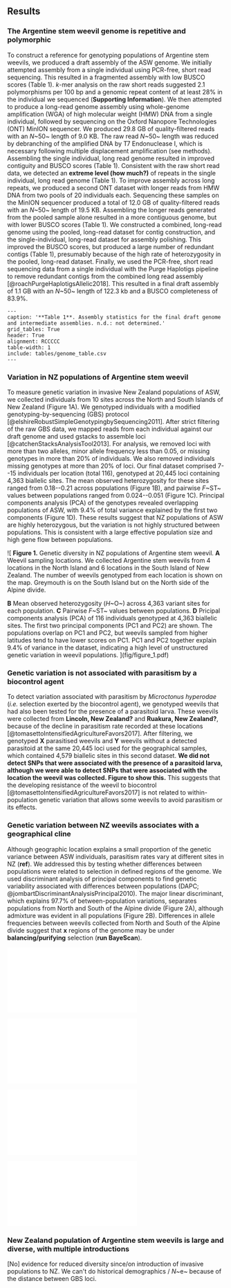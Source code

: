 ## Results


### The Argentine stem weevil genome is repetitive and polymorphic

To construct a reference for genotyping populations of Argentine stem weevils, we produced a draft assembly of the ASW genome.
We initially attempted assembly from a single individual using PCR-free, short read sequencing.
This resulted in a fragmented assembly with low BUSCO scores (Table 1).
*k*-mer analysis on the raw short reads suggested 2.1 polymorphisms per 100 bp and a genomic repeat content of at least 28% in the individual we sequenced (**Supporting Information**).
We then attempted to produce a long-read genome assembly using whole-genome amplification (WGA) of high molecular weight (HMW) DNA from a single individual, followed by sequencing on the Oxford Nanopore Technologies (ONT) MinION sequencer.
We produced 29.8 GB of quality-filtered reads with an *N*~50~ length of 9.0 KB.
The raw read *N*~50~ length was reduced by debranching of the amplified DNA by T7 Endonuclease I, which is necessary following multiple displacement amplification (see methods).
Assembling the single individual, long read genome resulted in improved contiguity and BUSCO scores (Table 1).
Consistent with the raw short read data, we detected an **extreme level (how much?)** of repeats in the single individual, long read genome (Table 1).
To improve assembly across long repeats, we produced a second ONT dataset with longer reads from HMW DNA from two pools of 20 individuals each. 
Sequencing these samples on the MinION sequencer produced a total of 12.0 GB of quality-filtered reads with an *N*~50~ length of 19.5 KB.
Assembling the longer reads generated from the pooled sample alone resulted in a more contiguous genome, but with lower BUSCO scores (Table 1).
We constructed a combined, long-read genome using the pooled, long-read dataset for contig construction, and the single-individual, long-read dataset for assembly polishing.
This improved the BUSCO scores, but produced a large number of redundant contigs (Table 1), presumably because of the high rate of heterozygosity in the pooled, long-read dataset.
Finally, we used the PCR-free, short read sequencing data from a single individual with the Purge Haplotigs pipeline to remove redundant contigs from the combined long read assembly [@roachPurgeHaplotigsAllelic2018].
This resulted in a final draft assembly of 1.1 GB with an *N*~50~ length of 122.3 kb and a BUSCO completeness of 83.9%.

```table
---
caption: '**Table 1**. Assembly statistics for the final draft genome and intermediate assemblies. n.d.: not determined.'
grid_tables: True
header: True
alignment: RCCCCC
table-width: 1
include: tables/genome_table.csv
---
```


### Variation in NZ populations of Argentine stem weevil

To measure genetic variation in invasive New Zealand populations of ASW, we collected individuals from 10 sites across the North and South Islands of New Zealand (Figure 1A).
We genotyped individuals with a modified genotyping-by-sequencing (GBS) protocol [@elshireRobustSimpleGenotypingbySequencing2011].
After strict filtering of the raw GBS data, we mapped reads from each individual against our draft genome and used gstacks to assemble loci [@catchenStacksAnalysisTool2013].
For analysis, we removed loci with more than two alleles, minor allele frequency less than 0.05, or missing genotypes in more than 20% of individuals.
We also removed individuals missing genotypes at more than 20% of loci.
Our final dataset comprised 7--15 individuals per location (total 116), genotyped at 20,445 loci containing 4,363 biallelic sites.
The mean observed heterozygosity for these sites ranged from 0.18--0.21 across populations (Figure 1B), and pairwise *F*~ST~ values between populations ranged from 0.024--0.051 (Figure 1C).
Principal components analysis (PCA) of the genotypes revealed overlapping populations of ASW, with 9.4% of total variance explained by the first two components (Figure 1D).
These results suggest that NZ populations of ASW are highly heterozygous, but the variation is not highly structured between populations.
This is consistent with a large effective population size and high gene flow between populations.

![
**Figure 1.**
Genetic diversity in NZ populations of Argentine stem weevil.
**A** Weevil sampling locations.
We collected Argentine stem weevils from 4 locations in the North Island and 6 locations in the South Island of New Zealand.
The number of weevils genotyped from each location is shown on the map.
Greymouth is on the South Island but on the North side of the Alpine divide.
<!-- Cor (Coromandel),
Rua (Ruakura),
Tar (Taranaki),
Wel (Wellington),
Ree (Reefton),
Gre (Greymouth),
Lin (Lincoln),
Oph (Ophir),
Mar(?) (Mararoa Downs),
Mos (Mossburn),
For (Fortrose)
 -->
**B** Mean observed heterozygosity (*H*~O~) across 4,363 variant sites for each population.
**C** Pairwise *F*~ST~ values between populations.
**D** Pricipal components analysis (PCA) of 116 individuals genotyped at 4,363 biallelic sites.
The first two principal components (PC1 and PC2) are shown.
The populations overlap on PC1 and PC2, but weevils sampled from higher latitudes tend to have lower scores on PC1.
PC1 and PC2 together explain 9.4% of variance in the dataset, indicating a high level of unstructured genetic variation in weevil populations.
](fig/figure_1.pdf) 

### Genetic variation is not associated with parasitism by a biocontrol agent

To detect variation associated with parasitism by *Microctonus hyperodae* (*i.e.* selection exerted by the biocontrol agent), we genotyped weevils that had also been tested for the presence of a parasitoid larva.
These weevils were collected from **Lincoln, New Zealand?** and **Ruakura, New Zealand?**, because of the decline in parasitism rate recorded at these locations [@tomasettoIntensifiedAgricultureFavors2017].
After filtering, we genotyped **X** parasitised weevils and **Y** weevils without a detected parasitoid at the same 20,445 loci used for the geographical samples, which contained 4,579 biallelic sites in this second dataset.
**We did not detect SNPs that were associated with the presence of a parasitoid larva, although we were able to detect SNPs that were associated with the location the weevil was collected.
Figure to show this.**
This suggests that the developing resistance of the weevil to biocontrol [@tomasettoIntensifiedAgricultureFavors2017] is not related to within-population genetic variation that allows some weevils to avoid parasitism or its effects.

### Genetic variation between NZ weevils associates with a geographical cline

Although geographic location explains a small proportion of the genetic variance between ASW individuals, parasitism rates vary at different sites in NZ (**ref**).
We addressed this by testing whether differences between populations were related to selection in defined regions of the genome.
We used discriminant analysis of principal components to find genetic variability associated with differences between populations (DAPC; @jombartDiscriminantAnalysisPrincipal2010).
The major linear discriminant, which explains 97.7% of between-population variations, separates populations from North and South of the Alpine divide (Figure 2A), although admixture was evident in all populations (Figure 2B).
Differences in allele frequencies between weevils collected from North and South of the Alpine divide suggest that **x** regions of the genome may be under **balancing/purifying** selection (**run BayeScan**).

![
**Figure 2**.
**A** Discriminant analysis of principle components (DAPC) of 116 individuals genotyped at 4,363 biallelic sites.
Linear discriminant 1 (LD1) explains 97.7% of between-group variability.
Individuals from North of the Alpine divide (see Figure 1) have negative coordinates on LD1, whilst individuals from South of the Alpine divide have positive coordinates.
**B** Membership probabilities for each individual.
All populations contain individuals with high posterior probabilities of membership to other populations, consistent with admixture (**?**).
](fig/figure_2.pdf)

![
Regions of low variation (high *F*~ST~) in the stem weevil genome.
Needs to be redone with Bayescan.
](fig/whole_genome_fst.pdf)

![
Regions of low variation (high *F*~ST~) on the longest contig.
Doesn't work with large distances between loci.
](fig/single_contig_fst.pdf)

![
Distance between successive SNPs.
](fig/distance_plot.pdf)

### New Zealand population of Argentine stem weevils is large and diverse, with multiple introductions

[No] evidence for reduced diversity since/on introduction of invasive populations to NZ. We can't do historical demographics / *N*~e~ because of the distance between GBS loci.
